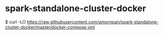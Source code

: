 # spark-standalone-cluster-docker

$ curl -LO https://raw.githubusercontent.com/amornpan/spark-standalone-cluster-docker/master/docker-compose.yml
